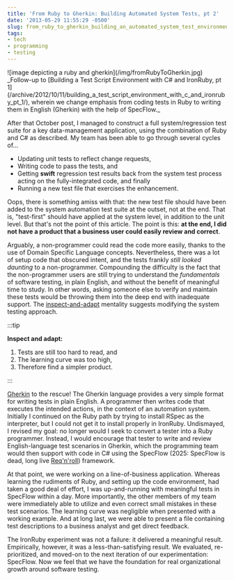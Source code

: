 ```yaml
---
title: 'From Ruby to Gherkin: Building Automated System Tests, pt 2'
date: '2013-05-29 11:55:29 -0500'
slug: from_ruby_to_gherkin_building_an_automated_system_test_environment_pt_2
tags:
- tech
- programming
- testing
---
```


<div class="image">
![image depicting a ruby and gherkin](/img/fromRubyToGherkin.jpg)
</div>
<!-- TODO -->
_Follow-up to [Building a Test Script Environment with C# and IronRuby, pt
1](/archive/2012/10/11/building_a_test_script_environment_with_c_and_ironruby_pt_1/),
wherein we change emphasis from coding tests in Ruby to writing them in English
(Gherkin) with the help of SpecFlow._

After that October post, I managed to construct a full system/regression test
suite for a key data-management application, using the combination of Ruby and
C# as described. My team has been able to go through several cycles of&hellip;

<!-- truncate -->

* Updating unit tests to reflect change requests,
* Writing code to pass the tests, and
* Getting **swift** regression test results back from the system test process
  acting on the fully-integrated code, and finally
* Running a new test file that exercises the enhancement.

Oops, there is something amiss with that: the new test file should have been
added to the system automation test suite at the outset, not at the end. That
is, "test-first" should have applied at the system level, in addition to the
unit level. But that's not the point of this article. The point is this: **at
the end, I did not have a product that a business user could easily review and
correct**.

Arguably, a non-programmer could read the code more easily, thanks to the use of
Domain Specific Language concepts. Nevertheless, there was a lot of setup code
that obscured intent, and the tests frankly _still looked daunting_ to a
non-programmer. Compounding the difficulty is the fact that the non-programmer
users are still trying to understand the _fundamentals_ of software testing, in
plain English, and without the benefit of meaningful time to study. In other
words, asking someone else to verify and maintain these tests would be throwing
them into the deep end with inadequate support. The [inspect-and-adapt](https://marcbless.blogspot.com/2011/05/agile-principle-12-inspect-and-adapt.html)
mentality suggests modifying the system testing approach.

:::tip

**Inspect and adapt:**

1. Tests are still too hard to read, and
2. The learning curve was too high,
3. Therefore find a simpler product.

:::

[Gherkin](https://github.com/cucumber/cucumber/wiki/Gherkin) to the rescue! The
Gherkin language provides a very simple format for writing tests in plain
English. A programmer then writes code that executes the intended actions, in
the context of an automation system. Initially I continued on the Ruby path by
trying to install RSpec as the interpreter, but I could not get it to install
properly in IronRuby. Undismayed, I revised my goal: no longer would I seek to
convert a tester into a Ruby programmer. Instead, I would encourage that tester
to write and review English-language test scenarios in Gherkin, which the
programming team would then support with code in C# using the SpecFlow (2025:
SpecFlow is dead, long live [Req'n'roll](https://reqnroll.net)) framework.

At that point, we were working on a line-of-business application. Whereas
learning the rudiments of Ruby, and setting up the code environment, had taken a
good deal of effort, I was up-and-running with meaningful tests in SpecFlow
within a day. More importantly, the other members of my team were immediately
able to utilize and even correct small mistakes in these test scenarios. The
learning curve was negligible when presented with a working example. And at long
last, we were able to present a file containing test descriptions to a business
analyst and get direct feedback.

The IronRuby experiment was not a failure: it delivered a meaningful result.
Empirically, however, it was a less-than-satisfying result. We evaluated,
re-prioritized, and moved-on to the next iteration of our experimentation:
SpecFlow. Now we feel that we have the foundation for real organizational growth
around software testing.
